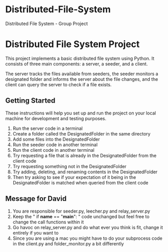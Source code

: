 # Distributed-File-System
Distributed File System - Group Project 

# Distributed File System Project

This project implements a basic distributed file system using Python. 
It consists of three main components: a server, a seeder, and a client. 

The server tracks the files available from seeders, 
the seeder monitors a designated folder and informs the server about the file changes, 
and the client can query the server to check if a file exists.

## Getting Started

These instructions will help you set up and run the project on your local machine for development and testing purposes.

1) Run the server code in a terminal
2) Create a folder called the DesignatedFolder in the same directory
3) Add some files into the DesignatedFolder
4) Run the seeder code in another terminal
5) Run the client code in another terminal
6) Try requesting a file that is already in the DesignatedFolder from the client code
7) Try requesting something not in the DesignatedFolder
8) Try adding, deleting, and renaming contents in the DesignatedFolder
9) Then try asking to see if your expectation of it being in the DesignatedFolder is matched when queried from the client code

## Message for David

1) You are responsible for seeder.py, leecher.py and relay_server.py
2) Keep the " if __name__ == "__main__": " code unchanged but feel free to change the call functions within it
3) Go havoc on relay_server.py and do what ever you think is fit, change it entirely if you want to
4) Since you are using a mac you might have to do your subprocess code in the client.py and folder_monitor.py a bit differently 

